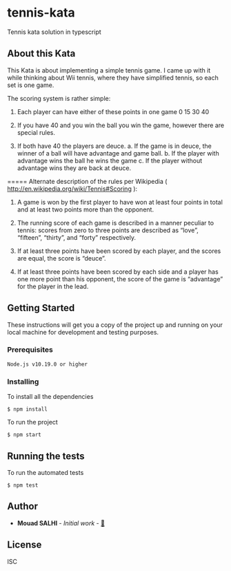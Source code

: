 # tennis-kata

Tennis kata solution in typescript


## About this Kata

This Kata is about implementing a simple tennis game. I came up with it while thinking about Wii tennis, where they have simplified tennis, so each set is one game.

The scoring system is rather simple:

1. Each player can have either of these points in one game 0 15 30 40

2. If you have 40 and you win the ball you win the game, however there are special rules.

3. If both have 40 the players are deuce. a. If the game is in deuce, the winner of a ball will have advantage and game ball. b. If the player with advantage wins the ball he wins the game c. If the player without advantage wins they are back at deuce.

===== Alternate description of the rules per Wikipedia ( http://en.wikipedia.org/wiki/Tennis#Scoring ):

1. A game is won by the first player to have won at least four points in total and at least two points more than the opponent.

2. The running score of each game is described in a manner peculiar to tennis: scores from zero to three points are described as “love”, “fifteen”, “thirty”, and “forty” respectively.

3. If at least three points have been scored by each player, and the scores are equal, the score is “deuce”.

4. If at least three points have been scored by each side and a player has one more point than his opponent, the score of the game is “advantage” for the player in the lead.

## Getting Started

These instructions will get you a copy of the project up and running on your local machine for development and testing purposes.

### Prerequisites

```
Node.js v10.19.0 or higher
```

### Installing

To install all the dependencies

```
$ npm install
```

To run the project

```
$ npm start
```

## Running the tests

To run the automated tests

```
$ npm test
```


## Author

* **Mouad SALHI** - *Initial work* - [🎾](https://github.com/morfems)

## License

ISC
